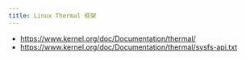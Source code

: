 ```yaml
---
title: Linux Thermal 框架
---
```



- https://www.kernel.org/doc/Documentation/thermal/
- https://www.kernel.org/doc/Documentation/thermal/sysfs-api.txt
